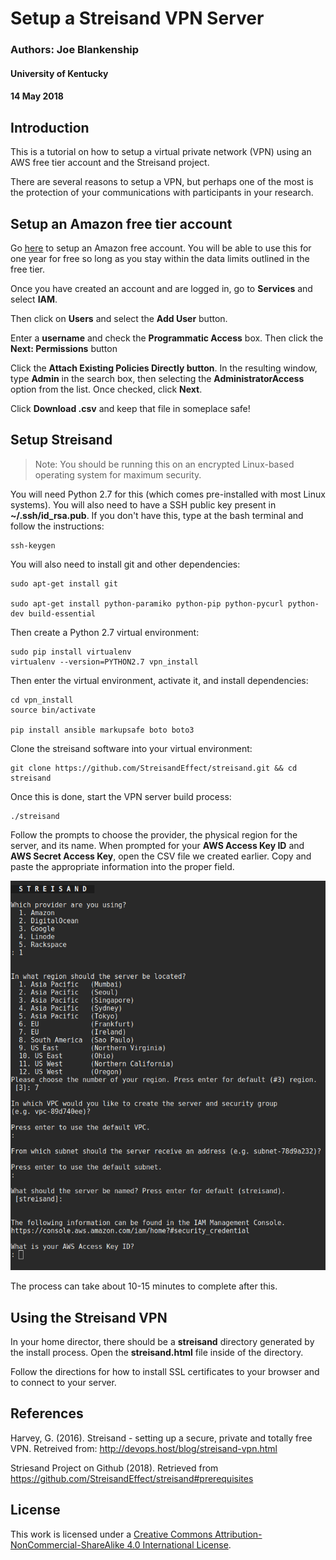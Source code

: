 # Setup a Streisand VPN Server

### Authors: Joe Blankenship

#### University of Kentucky

#### 14 May 2018

## Introduction

This is a tutorial on how to setup a virtual private network (VPN) using an AWS free tier account and the Streisand project.

There are several reasons to setup a VPN, but perhaps one of the most is the protection of your communications with participants in your research.

## Setup an Amazon free tier account

Go [here](https://aws.amazon.com/free/) to setup an Amazon free account. You will be able to use this for one year for free so long as you stay within the data limits outlined in the free tier.

Once you have created an account and are logged in, go to **Services** and select **IAM**.

Then click on **Users** and select the **Add User** button.

Enter a **username** and check the **Programmatic Access** box. Then click the **Next: Permissions** button

Click the **Attach Existing Policies Directly button**. In the resulting window, type **Admin** in the search box, then selecting the **AdministratorAccess** option from the list. Once checked, click **Next**.

Click **Download .csv** and keep that file in someplace safe!

## Setup Streisand

> Note: You should be running this on an encrypted Linux-based operating system for maximum security.

You will need Python 2.7 for this (which comes pre-installed with most Linux systems). You will also need to have a SSH public key present in **~/.ssh/id_rsa.pub**. If you don't have this, type at the bash terminal and follow the instructions:

```
ssh-keygen
```

You will also need to install git and other dependencies:

```
sudo apt-get install git

sudo apt-get install python-paramiko python-pip python-pycurl python-dev build-essential
```

Then create a Python 2.7 virtual environment:

```
sudo pip install virtualenv
virtualenv --version=PYTHON2.7 vpn_install
```

Then enter the virtual environment, activate it, and install dependencies:

```
cd vpn_install
source bin/activate

pip install ansible markupsafe boto boto3
```

Clone the streisand software into your virtual environment:

```
git clone https://github.com/StreisandEffect/streisand.git && cd streisand
```

Once this is done, start the VPN server build process:

```
./streisand
```

Follow the prompts to choose the provider, the physical region for the server, and its name. When prompted for your **AWS Access Key ID** and **AWS Secret Access Key**, open the CSV file we created earlier. Copy and paste the appropriate information into the proper field.

![images](img/streisand-initial.png)

The process can take about 10-15 minutes to complete after this.

## Using the Streisand VPN

In your home director, there should be a **streisand** directory generated by the install process. Open the **streisand.html** file inside of the directory.

Follow the directions for how to install SSL certificates to your browser and to connect to your server.

## References

Harvey, G. (2016). Streisand - setting up a secure, private and totally free VPN. Retreived from: http://devops.host/blog/streisand-vpn.html

Striesand Project on Github (2018). Retrieved from https://github.com/StreisandEffect/streisand#prerequisites

## License

This work is licensed under a [Creative Commons Attribution-NonCommercial-ShareAlike 4.0 International License](http://creativecommons.org/licenses/by-nc-sa/4.0/).
